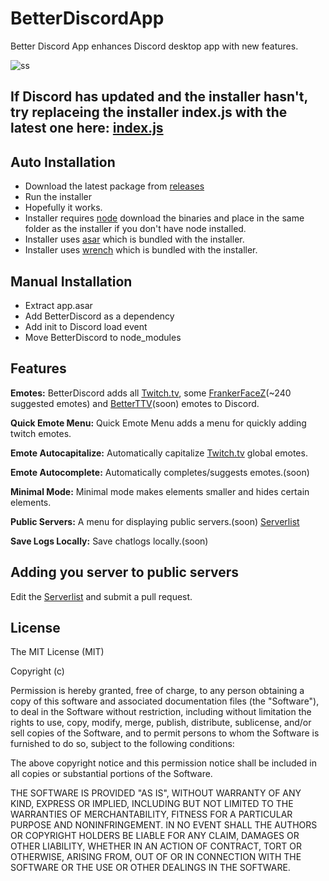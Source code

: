 # BetterDiscordApp
Better Discord App enhances Discord desktop app with new features.

![ss](http://puu.sh/jTEBB.png)


## If Discord has updated and the installer hasn't, try replaceing the installer index.js with the latest one here: [index.js](https://github.com/Jiiks/BetterDiscordApp/blob/master/NodeInstaller/index.js)


## Auto Installation
* Download the latest package from [releases](https://github.com/Jiiks/BetterDiscordApp/releases)
* Run the installer
* Hopefully it works.
* Installer requires [node](https://nodejs.org/download/) download the binaries and place in the same folder as the installer if you don't have node installed.
* Installer uses [asar](https://github.com/atom/asar) which is bundled with the installer.
* Installer uses [wrench](https://github.com/ryanmcgrath/wrench-js) which is bundled with the installer.

## Manual Installation
* Extract app.asar
* Add BetterDiscord as a dependency
* Add init to Discord load event
* Move BetterDiscord to node_modules

## Features

**Emotes:**
BetterDiscord adds all [Twitch.tv](http://twitch.tv), some [FrankerFaceZ](http://frankerfacez.com)(~240 suggested emotes) and [BetterTTV](http://betterttv.net)(soon) emotes to Discord.

**Quick Emote Menu:**
Quick Emote Menu adds a menu for quickly adding twitch emotes.

**Emote Autocapitalize:**
Automatically capitalize [Twitch.tv](http://twitch.tv) global emotes.

**Emote Autocomplete:**
Automatically completes/suggests emotes.(soon)

**Minimal Mode:**
Minimal mode makes elements smaller and hides certain elements.

**Public Servers:**
A menu for displaying public servers.(soon) [Serverlist](https://github.com/Jiiks/BetterDiscordApp/blob/master/serverlist.json)

**Save Logs Locally:**
Save chatlogs locally.(soon)

## Adding you server to public servers
Edit the [Serverlist](https://github.com/Jiiks/BetterDiscordApp/blob/master/serverlist.json) and submit a pull request.

## License

The MIT License (MIT)

Copyright (c) <year> <copyright holders>

Permission is hereby granted, free of charge, to any person obtaining a copy
of this software and associated documentation files (the "Software"), to deal
in the Software without restriction, including without limitation the rights
to use, copy, modify, merge, publish, distribute, sublicense, and/or sell
copies of the Software, and to permit persons to whom the Software is
furnished to do so, subject to the following conditions:

The above copyright notice and this permission notice shall be included in
all copies or substantial portions of the Software.

THE SOFTWARE IS PROVIDED "AS IS", WITHOUT WARRANTY OF ANY KIND, EXPRESS OR
IMPLIED, INCLUDING BUT NOT LIMITED TO THE WARRANTIES OF MERCHANTABILITY,
FITNESS FOR A PARTICULAR PURPOSE AND NONINFRINGEMENT. IN NO EVENT SHALL THE
AUTHORS OR COPYRIGHT HOLDERS BE LIABLE FOR ANY CLAIM, DAMAGES OR OTHER
LIABILITY, WHETHER IN AN ACTION OF CONTRACT, TORT OR OTHERWISE, ARISING FROM,
OUT OF OR IN CONNECTION WITH THE SOFTWARE OR THE USE OR OTHER DEALINGS IN
THE SOFTWARE.
